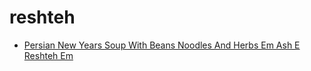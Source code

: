 # reshteh

 * [Persian New Years Soup With Beans Noodles And Herbs Em Ash E Reshteh Em](../../index/p/persian-new-years-soup-with-beans-noodles-and-herbs-em-ash-e-reshteh-em-363446.json)
